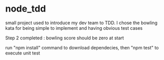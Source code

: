 node_tdd
========

small project used to introduce my dev team to TDD. I chose the bowling kata for being simple to implement and having obvious test cases

Step 2 completed : bowling score should be zero at start

run "npm install" command to download dependecies, then "npm test" to execute unit test